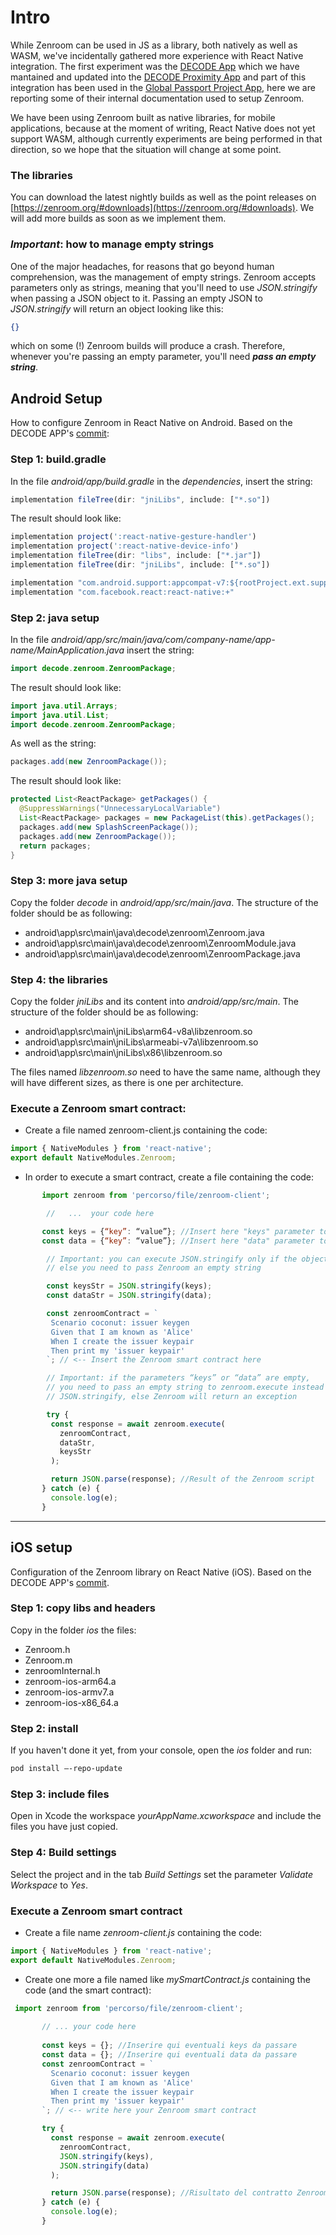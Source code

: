 # Intro

While Zenroom can be used in JS as a library, both natively as well as WASM, we've incidentally gathered more experience with React Native integration. The first experiment was the [DECODE App](https://github.com/DECODEproject/decode-app) which we have mantained and updated into the [DECODE Proximity App](https://github.com/dyne/decode-proximity-app) and part of this integration has been used in the [Global Passport Project App](https://github.com/LedgerProject/GPP_app), here we are reporting some of their internal documentation used to setup Zenroom. 

We have been using Zenroom built as native libraries, for mobile applications, because at the moment of writing, React Native does not yet support WASM, although currently experiments are being performed in that direction, so we hope that the situation will change at some point. 

### The libraries 

You can download the latest nightly builds as well as the point releases on [https://zenroom.org/#downloads](https://zenroom.org/#downloads). We will add more builds as soon as we implement them.

### ***Important***: how to manage empty strings

One of the major headaches, for reasons that go beyond human comprehension, was the management of empty strings. Zenroom accepts parameters only as strings, meaning that you'll need to use *JSON.stringify* when passing a JSON object to it. Passing an empty JSON to *JSON.stringify* will return an object looking like this:

```json
{}
```

which on some (!) Zenroom builds will produce a crash. Therefore, whenever you're passing an empty parameter, you'll need ***pass an empty string***.


## Android Setup

How to configure Zenroom in React Native on Android. Based on the DECODE APP's [commit](https://github.com/DECODEproject/decode-app/commit/9b6c9322f941bf91319556f2838409551e0aa2c7): 

### Step 1: build.gradle
In the file *android/app/build.gradle* in the *dependencies*, insert the string:
```javascript
implementation fileTree(dir: "jniLibs", include: ["*.so"])
```

The result should look like: 

```javascript
implementation project(':react-native-gesture-handler')
implementation project(':react-native-device-info')
implementation fileTree(dir: "libs", include: ["*.jar"])
implementation fileTree(dir: "jniLibs", include: ["*.so"])

implementation "com.android.support:appcompat-v7:${rootProject.ext.supportLibVersion}"
implementation "com.facebook.react:react-native:+"
```

### Step 2: java setup
In the file *android/app/src/main/java/com/company-name/app-name/MainApplication.java* insert the string:

```java
import decode.zenroom.ZenroomPackage;
```

The result should look like: 

```java
import java.util.Arrays;
import java.util.List;
import decode.zenroom.ZenroomPackage;
```


As well as the string:
```java
packages.add(new ZenroomPackage());
```

The result should look like:

```java
protected List<ReactPackage> getPackages() {
  @SuppressWarnings("UnnecessaryLocalVariable")
  List<ReactPackage> packages = new PackageList(this).getPackages();
  packages.add(new SplashScreenPackage());
  packages.add(new ZenroomPackage());
  return packages;
}
```

### Step 3: more java setup
Copy the folder *decode* in *android/app/src/main/java*. The structure of the folder should be as following:

 - android\app\src\main\java\decode\zenroom\Zenroom.java
 - android\app\src\main\java\decode\zenroom\ZenroomModule.java
 - android\app\src\main\java\decode\zenroom\ZenroomPackage.java


### Step 4: the libraries

Copy the folder *jniLibs* and its content into *android/app/src/main*. The structure of the folder should be as following:
 - android\app\src\main\jniLibs\arm64-v8a\libzenroom.so
 - android\app\src\main\jniLibs\armeabi-v7a\libzenroom.so
 - android\app\src\main\jniLibs\x86\libzenroom.so

The files named *libzenroom.so* need to have the same name, although they will have different sizes, as there is one per architecture.

### Execute a Zenroom smart contract:

 - Create a file named zenroom-client.js containing the code:
```javascript
import { NativeModules } from 'react-native';
export default NativeModules.Zenroom;
```

 - In order to execute a smart contract, create a file containing the code:

```javascript
       import zenroom from 'percorso/file/zenroom-client';

		//   ...  your code here

       const keys = {“key”: “value”}; //Insert here "keys" parameter to pass
       const data = {“key”: “value”}; //Insert here "data" parameter to pass

		// Important: you can execute JSON.stringify only if the object is NOT EMPTY
		// else you need to pass Zenroom an empty string 

		const keysStr = JSON.stringify(keys);
		const dataStr = JSON.stringify(data);

		const zenroomContract = `
         Scenario coconut: issuer keygen
         Given that I am known as 'Alice'
         When I create the issuer keypair
         Then print my 'issuer keypair'
		`; // <-- Insert the Zenroom smart contract here

		// Important: if the parameters “keys” or “data” are empty, 
		// you need to pass an empty string to zenroom.execute instead of using 
		// JSON.stringify, else Zenroom will return an exception 

		try {
         const response = await zenroom.execute(
           zenroomContract,
           dataStr,
           keysStr
         );

         return JSON.parse(response); //Result of the Zenroom script
       } catch (e) {
         console.log(e);
       }
```


--------

## iOS setup


Configuration of the Zenroom library on React Native (iOS). Based on the DECODE APP's [commit](https://github.com/DECODEproject/decode-app/commit/9b6c9322f941bf91319556f2838409551e0aa2c7). 

### Step 1: copy libs and headers
Copy in the folder *ios* the files:
 - Zenroom.h
 - Zenroom.m
 - zenroomInternal.h
 - zenroom-ios-arm64.a
 - zenroom-ios-armv7.a
 - zenroom-ios-x86_64.a

### Step 2: install
If you haven't done it yet, from your console, open the *ios* folder and run:

```bash
pod install –-repo-update
```

### Step 3: include files
Open in Xcode the workspace *yourAppName.xcworkspace* and include the files you have just copied.

### Step 4: Build settings
Select the project and in the tab *Build Settings* set the parameter *Validate Workspace* to *Yes*.

### Execute a Zenroom smart contract

 - Create a file name *zenroom-client.js* containing the code:
 
```javascript
import { NativeModules } from 'react-native';
export default NativeModules.Zenroom;
```

 - Create one more a file named like *mySmartContract.js* containing the code (and the smart contract):

```javascript
 import zenroom from 'percorso/file/zenroom-client';
	   
       // ... your code here
    
	   const keys = {}; //Inserire qui eventuali keys da passare
       const data = {}; //Inserire qui eventuali data da passare
       const zenroomContract = `
         Scenario coconut: issuer keygen
         Given that I am known as 'Alice'
         When I create the issuer keypair
         Then print my 'issuer keypair'
       `; // <-- write here your Zenroom smart contract

       try {
         const response = await zenroom.execute(
           zenroomContract,
           JSON.stringify(keys),
           JSON.stringify(data)
         );

         return JSON.parse(response); //Risultato del contratto Zenroom
       } catch (e) {
         console.log(e);
       }
```

      



<!-- commented
 



-->
